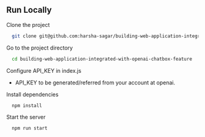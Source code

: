 ## Run Locally

Clone the project

```bash
  git clone git@github.com:harsha-sagar/building-web-application-integrated-with-openai-chatbox-feature.git
```

Go to the project directory

```bash
  cd building-web-application-integrated-with-openai-chatbox-feature
```

Configure API_KEY in index.js

- API_KEY to be generated/referred from your account at openai.

Install dependencies

```bash
  npm install
```

Start the server

```bash
  npm run start
```
